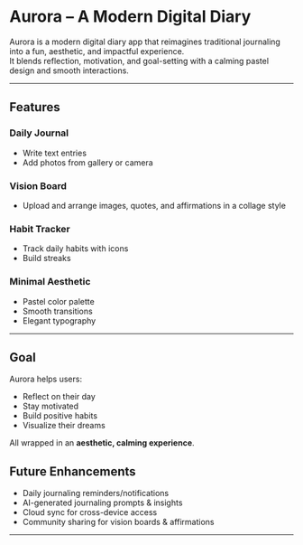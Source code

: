 # Aurora – A Modern Digital Diary  

Aurora is a modern digital diary app that reimagines traditional journaling into a fun, aesthetic, and impactful experience.  
It blends reflection, motivation, and goal-setting with a calming pastel design and smooth interactions.  

---

## Features  

### Daily Journal  
- Write text entries  
- Add photos from gallery or camera  

### Vision Board  
- Upload and arrange images, quotes, and affirmations in a collage style  

### Habit Tracker  
- Track daily habits with icons  
- Build streaks  

### Minimal Aesthetic  
- Pastel color palette  
- Smooth transitions  
- Elegant typography  

---

## Goal  

Aurora helps users:  
- Reflect on their day  
- Stay motivated  
- Build positive habits  
- Visualize their dreams  

All wrapped in an **aesthetic, calming experience**.  


##  Future Enhancements  

-  Daily journaling reminders/notifications  
-  AI-generated journaling prompts & insights  
-  Cloud sync for cross-device access  
-  Community sharing for vision boards & affirmations  

---
